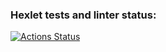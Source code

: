 ### Hexlet tests and linter status:
[![Actions Status](https://github.com/S1iBa/frontend-project-46/workflows/hexlet-check/badge.svg)](https://github.com/S1iBa/frontend-project-46/actions)